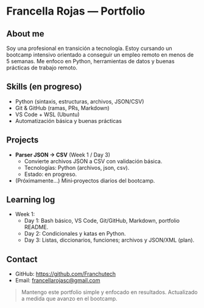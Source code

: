 # Francella Rojas — Portfolio

## About me
Soy una profesional en transición a tecnología. Estoy cursando un bootcamp intensivo orientado a conseguir un empleo remoto en menos de 5 semanas. Me enfoco en Python, herramientas de datos y buenas prácticas de trabajo remoto.

## Skills (en progreso)
- Python (sintaxis, estructuras, archivos, JSON/CSV)
- Git & GitHub (ramas, PRs, Markdown)
- VS Code + WSL (Ubuntu)
- Automatización básica y buenas prácticas

## Projects
- **Parser JSON → CSV** (Week 1 / Day 3)
  - Convierte archivos JSON a CSV con validación básica.
  - Tecnologías: Python (archivos, json, csv).
  - Estado: en progreso.
- (Próximamente…) Mini‑proyectos diarios del bootcamp.

## Learning log
- Week 1:
  - Day 1: Bash básico, VS Code, Git/GitHub, Markdown, portfolio README.
  - Day 2: Condicionales y katas en Python.
  - Day 3: Listas, diccionarios, funciones; archivos y JSON/XML (plan).

## Contact
- GitHub: https://github.com/Franchutech
- Email: francellarojasc@gmail.com

> Mantengo este portfolio simple y enfocado en resultados. Actualizado a medida que avanzo en el bootcamp.
